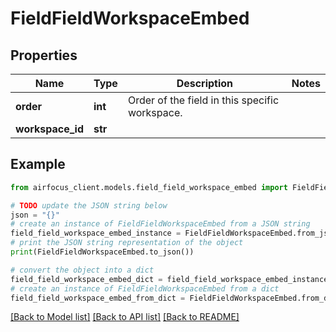 # FieldFieldWorkspaceEmbed


## Properties

Name | Type | Description | Notes
------------ | ------------- | ------------- | -------------
**order** | **int** | Order of the field in this specific workspace. | 
**workspace_id** | **str** |  | 

## Example

```python
from airfocus_client.models.field_field_workspace_embed import FieldFieldWorkspaceEmbed

# TODO update the JSON string below
json = "{}"
# create an instance of FieldFieldWorkspaceEmbed from a JSON string
field_field_workspace_embed_instance = FieldFieldWorkspaceEmbed.from_json(json)
# print the JSON string representation of the object
print(FieldFieldWorkspaceEmbed.to_json())

# convert the object into a dict
field_field_workspace_embed_dict = field_field_workspace_embed_instance.to_dict()
# create an instance of FieldFieldWorkspaceEmbed from a dict
field_field_workspace_embed_from_dict = FieldFieldWorkspaceEmbed.from_dict(field_field_workspace_embed_dict)
```
[[Back to Model list]](../README.md#documentation-for-models) [[Back to API list]](../README.md#documentation-for-api-endpoints) [[Back to README]](../README.md)


